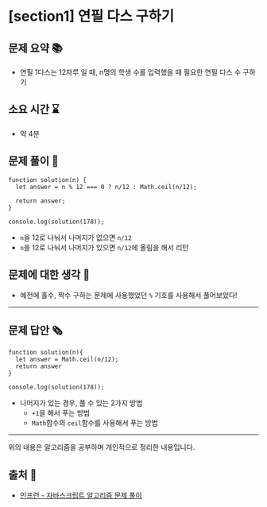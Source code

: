 # [section1] 연필 다스 구하기
## 문제 요약 📚
- 연필 1다스는 12자루 일 때, n명의 학생 수를 입력했을 때 필요한 연필 다스 수 구하기

## 소요 시간 ⌛️
- 약 4분

## 문제 풀이 📝
```
function solution(n) {
  let answer = n % 12 === 0 ? n/12 : Math.ceil(n/12);

  return answer;
}

console.log(solution(178));
```
- `n`을 12로 나눠서 나머지가 없으면 `n/12`
- `n`을 12로 나눠서 나머지가 있으면 `n/12`에 올림을 해서 리턴

## 문제에 대한 생각 🧐
- 예전에 홀수, 짝수 구하는 문제에 사용했었던 `%` 기호를 사용해서 풀어보았다!

- - -
## 문제 답안 🗞
```
function solution(n){
  let answer = Math.ceil(n/12);
  return answer
}

console.log(solution(178));
```
- 나머지가 있는 경우, 풀 수 있는 2가지 방법
  - `+1`을 해서 푸는 방법
  - `Math`함수의 `ceil`함수를 사용해서 푸는 방법

- - -
위의 내용은 알고리즘을 공부하며 개인적으로 정리한 내용입니다.
## 출처 📝
- [인프런 - 자바스크립트 알고리즘 문제 풀이](https://www.inflearn.com/course/%EC%9E%90%EB%B0%94%EC%8A%A4%ED%81%AC%EB%A6%BD%ED%8A%B8-%EC%95%8C%EA%B3%A0%EB%A6%AC%EC%A6%98-%EB%AC%B8%EC%A0%9C%ED%92%80%EC%9D%B4/dashboard)